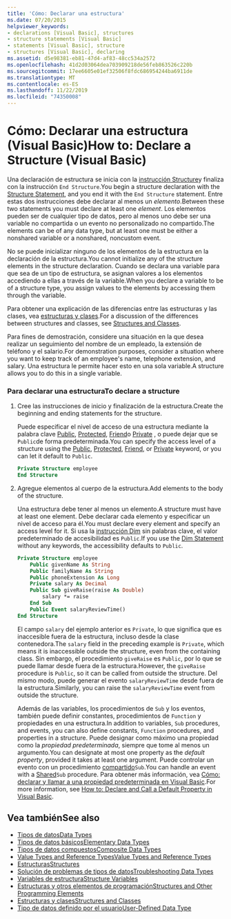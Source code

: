 ```yaml
---
title: 'Cómo: Declarar una estructura'
ms.date: 07/20/2015
helpviewer_keywords:
- declarations [Visual Basic], structures
- structure statements [Visual Basic]
- statements [Visual Basic], structure
- structures [Visual Basic], declaring
ms.assetid: d5e98381-eb81-47d4-af83-48cc534a2572
ms.openlocfilehash: 41d2d03064dea703909218de56feb863526c220b
ms.sourcegitcommit: 17ee6605e01ef32506f8fdc686954244ba6911de
ms.translationtype: MT
ms.contentlocale: es-ES
ms.lasthandoff: 11/22/2019
ms.locfileid: "74350008"
---
```

# <a name="how-to-declare-a-structure-visual-basic"></a><span data-ttu-id="f238e-102">Cómo: Declarar una estructura (Visual Basic)</span><span class="sxs-lookup"><span data-stu-id="f238e-102">How to: Declare a Structure (Visual Basic)</span></span>
<span data-ttu-id="f238e-103">Una declaración de estructura se inicia con la [instrucción Structure](../../../../visual-basic/language-reference/statements/structure-statement.md)y finaliza con la instrucción `End Structure`.</span><span class="sxs-lookup"><span data-stu-id="f238e-103">You begin a structure declaration with the [Structure Statement](../../../../visual-basic/language-reference/statements/structure-statement.md), and you end it with the `End Structure` statement.</span></span> <span data-ttu-id="f238e-104">Entre estas dos instrucciones debe declarar al menos un *elemento*.</span><span class="sxs-lookup"><span data-stu-id="f238e-104">Between these two statements you must declare at least one *element*.</span></span> <span data-ttu-id="f238e-105">Los elementos pueden ser de cualquier tipo de datos, pero al menos uno debe ser una variable no compartida o un evento no personalizado no compartido.</span><span class="sxs-lookup"><span data-stu-id="f238e-105">The elements can be of any data type, but at least one must be either a nonshared variable or a nonshared, noncustom event.</span></span>  
  
 <span data-ttu-id="f238e-106">No se puede inicializar ninguno de los elementos de la estructura en la declaración de la estructura.</span><span class="sxs-lookup"><span data-stu-id="f238e-106">You cannot initialize any of the structure elements in the structure declaration.</span></span> <span data-ttu-id="f238e-107">Cuando se declara una variable para que sea de un tipo de estructura, se asignan valores a los elementos accediendo a ellas a través de la variable.</span><span class="sxs-lookup"><span data-stu-id="f238e-107">When you declare a variable to be of a structure type, you assign values to the elements by accessing them through the variable.</span></span>  
  
 <span data-ttu-id="f238e-108">Para obtener una explicación de las diferencias entre las estructuras y las clases, vea [estructuras y clases](../../../../visual-basic/programming-guide/language-features/data-types/structures-and-classes.md).</span><span class="sxs-lookup"><span data-stu-id="f238e-108">For a discussion of the differences between structures and classes, see [Structures and Classes](../../../../visual-basic/programming-guide/language-features/data-types/structures-and-classes.md).</span></span>  
  
 <span data-ttu-id="f238e-109">Para fines de demostración, considere una situación en la que desea realizar un seguimiento del nombre de un empleado, la extensión de teléfono y el salario.</span><span class="sxs-lookup"><span data-stu-id="f238e-109">For demonstration purposes, consider a situation where you want to keep track of an employee's name, telephone extension, and salary.</span></span> <span data-ttu-id="f238e-110">Una estructura le permite hacer esto en una sola variable.</span><span class="sxs-lookup"><span data-stu-id="f238e-110">A structure allows you to do this in a single variable.</span></span>  
  
### <a name="to-declare-a-structure"></a><span data-ttu-id="f238e-111">Para declarar una estructura</span><span class="sxs-lookup"><span data-stu-id="f238e-111">To declare a structure</span></span>  
  
1. <span data-ttu-id="f238e-112">Cree las instrucciones de inicio y finalización de la estructura.</span><span class="sxs-lookup"><span data-stu-id="f238e-112">Create the beginning and ending statements for the structure.</span></span>  
  
     <span data-ttu-id="f238e-113">Puede especificar el nivel de acceso de una estructura mediante la palabra clave [Public](../../../../visual-basic/language-reference/modifiers/public.md), [Protected](../../../../visual-basic/language-reference/modifiers/protected.md), [Friend](../../../../visual-basic/language-reference/modifiers/friend.md)o [Private](../../../../visual-basic/language-reference/modifiers/private.md) , o puede dejar que se `Public`de forma predeterminada.</span><span class="sxs-lookup"><span data-stu-id="f238e-113">You can specify the access level of a structure using the [Public](../../../../visual-basic/language-reference/modifiers/public.md), [Protected](../../../../visual-basic/language-reference/modifiers/protected.md), [Friend](../../../../visual-basic/language-reference/modifiers/friend.md), or [Private](../../../../visual-basic/language-reference/modifiers/private.md) keyword, or you can let it default to `Public`.</span></span>  
  
    ```vb  
    Private Structure employee  
    End Structure  
    ```  
  
2. <span data-ttu-id="f238e-114">Agregue elementos al cuerpo de la estructura.</span><span class="sxs-lookup"><span data-stu-id="f238e-114">Add elements to the body of the structure.</span></span>  
  
     <span data-ttu-id="f238e-115">Una estructura debe tener al menos un elemento.</span><span class="sxs-lookup"><span data-stu-id="f238e-115">A structure must have at least one element.</span></span> <span data-ttu-id="f238e-116">Debe declarar cada elemento y especificar un nivel de acceso para él.</span><span class="sxs-lookup"><span data-stu-id="f238e-116">You must declare every element and specify an access level for it.</span></span> <span data-ttu-id="f238e-117">Si usa la [instrucción Dim](../../../../visual-basic/language-reference/statements/dim-statement.md) sin palabras clave, el valor predeterminado de accesibilidad es `Public`.</span><span class="sxs-lookup"><span data-stu-id="f238e-117">If you use the [Dim Statement](../../../../visual-basic/language-reference/statements/dim-statement.md) without any keywords, the accessibility defaults to `Public`.</span></span>  
  
    ```vb  
    Private Structure employee  
        Public givenName As String  
        Public familyName As String  
        Public phoneExtension As Long  
        Private salary As Decimal  
        Public Sub giveRaise(raise As Double)  
            salary *= raise  
        End Sub  
        Public Event salaryReviewTime()  
    End Structure  
    ```  
  
     <span data-ttu-id="f238e-118">El campo `salary` del ejemplo anterior es `Private`, lo que significa que es inaccesible fuera de la estructura, incluso desde la clase contenedora.</span><span class="sxs-lookup"><span data-stu-id="f238e-118">The `salary` field in the preceding example is `Private`, which means it is inaccessible outside the structure, even from the containing class.</span></span> <span data-ttu-id="f238e-119">Sin embargo, el procedimiento `giveRaise` es `Public`, por lo que se puede llamar desde fuera de la estructura.</span><span class="sxs-lookup"><span data-stu-id="f238e-119">However, the `giveRaise` procedure is `Public`, so it can be called from outside the structure.</span></span> <span data-ttu-id="f238e-120">Del mismo modo, puede generar el evento `salaryReviewTime` desde fuera de la estructura.</span><span class="sxs-lookup"><span data-stu-id="f238e-120">Similarly, you can raise the `salaryReviewTime` event from outside the structure.</span></span>  
  
     <span data-ttu-id="f238e-121">Además de las variables, los procedimientos de `Sub` y los eventos, también puede definir constantes, procedimientos de `Function` y propiedades en una estructura.</span><span class="sxs-lookup"><span data-stu-id="f238e-121">In addition to variables, `Sub` procedures, and events, you can also define constants, `Function` procedures, and properties in a structure.</span></span> <span data-ttu-id="f238e-122">Puede designar como máximo una propiedad como la *propiedad predeterminada*, siempre que tome al menos un argumento.</span><span class="sxs-lookup"><span data-stu-id="f238e-122">You can designate at most one property as the *default property*, provided it takes at least one argument.</span></span> <span data-ttu-id="f238e-123">Puede controlar un evento con un procedimiento [compartido](../../../../visual-basic/language-reference/modifiers/shared.md)`Sub`.</span><span class="sxs-lookup"><span data-stu-id="f238e-123">You can handle an event with a [Shared](../../../../visual-basic/language-reference/modifiers/shared.md)`Sub` procedure.</span></span> <span data-ttu-id="f238e-124">Para obtener más información, vea [Cómo: declarar y llamar a una propiedad predeterminada en Visual Basic](../../../../visual-basic/programming-guide/language-features/procedures/how-to-declare-and-call-a-default-property.md).</span><span class="sxs-lookup"><span data-stu-id="f238e-124">For more information, see [How to: Declare and Call a Default Property in Visual Basic](../../../../visual-basic/programming-guide/language-features/procedures/how-to-declare-and-call-a-default-property.md).</span></span>  
  
## <a name="see-also"></a><span data-ttu-id="f238e-125">Vea también</span><span class="sxs-lookup"><span data-stu-id="f238e-125">See also</span></span>

- [<span data-ttu-id="f238e-126">Tipos de datos</span><span class="sxs-lookup"><span data-stu-id="f238e-126">Data Types</span></span>](../../../../visual-basic/programming-guide/language-features/data-types/index.md)
- [<span data-ttu-id="f238e-127">Tipos de datos básicos</span><span class="sxs-lookup"><span data-stu-id="f238e-127">Elementary Data Types</span></span>](../../../../visual-basic/programming-guide/language-features/data-types/elementary-data-types.md)
- [<span data-ttu-id="f238e-128">Tipos de datos compuestos</span><span class="sxs-lookup"><span data-stu-id="f238e-128">Composite Data Types</span></span>](../../../../visual-basic/programming-guide/language-features/data-types/composite-data-types.md)
- [<span data-ttu-id="f238e-129">Value Types and Reference Types</span><span class="sxs-lookup"><span data-stu-id="f238e-129">Value Types and Reference Types</span></span>](../../../../visual-basic/programming-guide/language-features/data-types/value-types-and-reference-types.md)
- [<span data-ttu-id="f238e-130">Estructuras</span><span class="sxs-lookup"><span data-stu-id="f238e-130">Structures</span></span>](../../../../visual-basic/programming-guide/language-features/data-types/structures.md)
- [<span data-ttu-id="f238e-131">Solución de problemas de tipos de datos</span><span class="sxs-lookup"><span data-stu-id="f238e-131">Troubleshooting Data Types</span></span>](../../../../visual-basic/programming-guide/language-features/data-types/troubleshooting-data-types.md)
- [<span data-ttu-id="f238e-132">Variables de estructura</span><span class="sxs-lookup"><span data-stu-id="f238e-132">Structure Variables</span></span>](../../../../visual-basic/programming-guide/language-features/data-types/structure-variables.md)
- [<span data-ttu-id="f238e-133">Estructuras y otros elementos de programación</span><span class="sxs-lookup"><span data-stu-id="f238e-133">Structures and Other Programming Elements</span></span>](../../../../visual-basic/programming-guide/language-features/data-types/structures-and-other-programming-elements.md)
- [<span data-ttu-id="f238e-134">Estructuras y clases</span><span class="sxs-lookup"><span data-stu-id="f238e-134">Structures and Classes</span></span>](../../../../visual-basic/programming-guide/language-features/data-types/structures-and-classes.md)
- [<span data-ttu-id="f238e-135">Tipo de datos definido por el usuario</span><span class="sxs-lookup"><span data-stu-id="f238e-135">User-Defined Data Type</span></span>](../../../../visual-basic/language-reference/data-types/user-defined-data-type.md)
